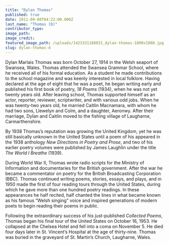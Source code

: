 ```yaml
---
title: "Dylan Thomas"
published: true
date: 2011-09-08T04:22:00.000Z
last_name: "Thomas (D)"
contributor_type:
image_path:
image_credit:
featured_image_path: /uploads/1423331188831_dylan-thomas-1800x1080.jpg
slug: dylan-thomas-d
---
```


Dylan Marlais Thomas was born October 27, 1914 in the Welsh seaport of Swansea, Wales. Thomas attended the Swansea Grammar School, where he received all of his formal education. As a student he made contributions to the school magazine and was keenly interested in local folklore. Having declared at the age of eight that he was a poet, he began writing early and published his first book of poetry, _18 Poems_ (1934), when he was not yet twenty years old. After leaving school, Thomas supported himself as an actor, reporter, reviewer, scriptwriter, and with various odd jobs. When he was twenty-two years old, he married Caitlin Macnamara, with whom he had two sons, Llewelyn and Colm, and a daughter, Aeronwy. After their marriage, Dylan and Caitlin moved to the fishing village of Laugharne, Carmarthenshire.

By 1938 Thomas’s reputation was growing the United Kingdom, yet he was still basically unknown in the United States until a poem of his appeared in the 1938 anthology _New Directions in Poetry and Prose_, and two of his earlier poetry volumes were published by James Laughlin under the title _The World I Breathe_ (1939).

During World War II, Thomas wrote radio scripts for the Ministry of Information and documentaries for the British government. After the war he became a commentator on poetry for the British Broadcasting Corporation (BBC). Thomas continued writing poems, stories, essays, and plays, and in 1950 made the first of four reading tours through the United States, during which he gave more than one hundred poetry readings. In these appearances he half recited, half chanted the lines in what became known as his famous “Welsh singing” voice and inspired generations of modern poets to begin reading their poems in public.

Following the extraordinary success of his just-published _Collected Poems_, Thomas began his final tour of the United States on October 16, 1953. He collapsed at the Chelsea Hotel and fell into a coma on November 5. He died four days later in St. Vincent’s Hospital at the age of thirty-nine. Thomas was buried in the graveyard of St. Martin’s Church, Laugharne, Wales.

